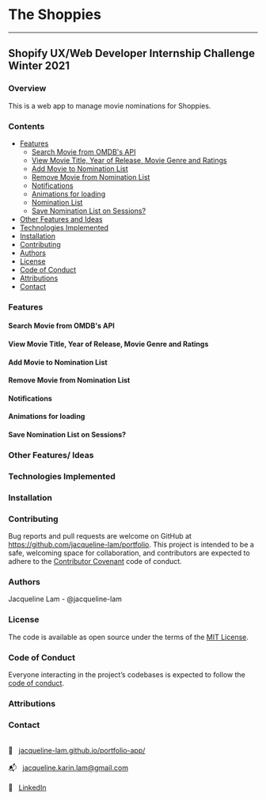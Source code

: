 # The Shoppies
---
## Shopify UX/Web Developer Internship Challenge Winter 2021
### Overview
This is a web app to manage movie nominations for Shoppies.

### Contents
- [Features](#features)
  * [Search Movie from OMDB's API](#)
  * [View Movie Title, Year of Release, Movie Genre and Ratings](#)
  * [Add Movie to Nomination List](#)
  * [Remove Movie from Nomination List](#)
  * [Notifications](#)
  * [Animations for loading](#)
  * [Nomination List](#)
  * [Save Nomination List on Sessions?](#)
- [Other Features and Ideas](#other-features-and-ideas)
- [Technologies Implemented](#technologies-implemented)
- [Installation](#installation)
- [Contributing](#contributing)
- [Authors](#authors)
- [License](#license)
- [Code of Conduct](#code-of-conduct)
- [Attributions](#attributions)
- [Contact](#contact)

### Features
#### Search Movie from OMDB's API
#### View Movie Title, Year of Release, Movie Genre and Ratings
#### Add Movie to Nomination List
#### Remove Movie from Nomination List
#### Notifications
#### Animations for loading
#### Save Nomination List on Sessions?

### Other Features/ Ideas

### Technologies Implemented

### Installation

### Contributing
Bug reports and pull requests are welcome on GitHub at https://github.com/jacqueline-lam/portfolio. This project is intended to be a safe, welcoming space for collaboration, and contributors are expected to adhere to the [Contributor Covenant](http://contributor-covenant.org) code of conduct.

### Authors
Jacqueline Lam - @jacqueline-lam

### License

The code is available as open source under the terms of the [MIT License](https://opensource.org/licenses/MIT).

### Code of Conduct

Everyone interacting in the project’s codebases is expected to follow the [code of conduct](https://github.com/jacqueline-lam/bolderer_sinatra_app/blob/master/CODE_OF_CONDUCT.md).

### Attributions


### Contact
<br>:link: &nbsp; [jacqueline-lam.github.io/portfolio-app/](https://jacqueline-lam.github.io/portfolio-app/) <br>
<br>:mailbox_with_mail: &nbsp; jacqueline.karin.lam@gmail.com <br>
<br>:briefcase: &nbsp; [LinkedIn](https://www.linkedin.com/in/utkarsh-patadia-a291a7171/)